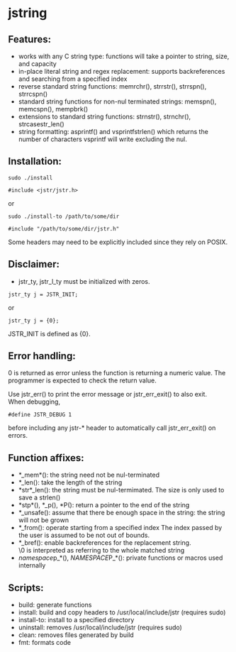 # jstring

## Features:

- works with any C string type: functions will take a pointer to string, size, and capacity
- in-place literal string and regex replacement: supports backreferences and searching from a specified index
- reverse standard string functions: memrchr(), strrstr(), strrspn(), strrcspn()
- standard string functions for non-nul terminated strings: memspn(), memcspn(), mempbrk()
- extensions to standard string functions: strnstr(), strnchr(), strcasestr\_len()
- string formatting: asprintf() and vsprintfstrlen() which returns the number of characters vsprintf will write excluding the nul.

## Installation:

```
sudo ./install
```

```
#include <jstr/jstr.h>
```

or

```
sudo ./install-to /path/to/some/dir
```

```
#include "/path/to/some/dir/jstr.h"
```

Some headers may need to be explicitly included since they rely on POSIX.

## Disclaimer:

- jstr\_ty, jstr\_l\_ty must be initialized with zeros.

```
jstr_ty j = JSTR_INIT;
```

or

```
jstr_ty j = {0};
```

JSTR\_INIT is defined as {0}.

## Error handling:

0 is returned as error unless the function is returning a numeric value. The programmer is expected to check the return value.<br>

Use jstr\_err\(\) to print the error message or jstr\_err\_exit() to also exit.<br>
When debugging,
```
#define JSTR_DEBUG 1
```
before including any jstr-\* header to automatically call jstr\_err\_exit() on errors.

## Function affixes: 

- \*\_mem\*(): the string need not be nul-terminated
- \*\_len(): take the length of the string
- \*str\*\_len(): the string must be nul-termimated. The size is only used to save a strlen()
- \*stp\*(), \*\_p(), \*P(): return a pointer to the end of the string
- \*\_unsafe(): assume that there be enough space in the string: the string will not be grown
- \*\_from(): operate starting from a specified index
The index passed by the user is assumed to be not out of bounds.
- \*\_bref(): enable backreferences for the replacement string.<br>
\\0 is interpreted as referring to the whole matched string
- *namespace*p\_\*(), *NAMESPACE*P\_\*(): private functions or macros used internally

## Scripts:

- build: generate functions
- install: build and copy headers to /usr/local/include/jstr (requires sudo)
- install-to: install to a specified directory
- uninstall: removes /usr/local/include/jstr (requires sudo)
- clean: removes files generated by build
- fmt: formats code

